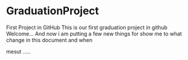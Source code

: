 # GraduationProject
First Project in GitHub
This is our first graduation project in github
Welcome...
And now i am putting a few new things for show me to what change in this document and when

mesut .....
